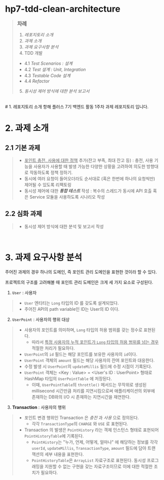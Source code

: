 # hp7-tdd-clean-architecture

> <big>**차례**</big>
> 1. *레포지토리 소개*
> 2. *과제 소개*
> 3. *과제 요구사항 분석*
> 4. TDD 개발
>   - 4.1 *Test Scenarios : 설계* 
>   - 4.2 *Test 설계 : Unit, Integration*
>   - 4.3 *Testable Code 설계*
>   - 4.4 *Refactor*
> 5. *동시성 제어 방식에 대한 분석 보고서*
<br>
# 1. 레포지토리 소개
항해 플러스 7기 백엔드 활동 1주차 과제 레포지토리 입니다.

<br>

# 2. 과제 소개
## 2.1 기본 과제
> - <u>포인트 충전, 사용에 대한 정책</u> 추가(잔고 부족, 최대 잔고 등) : 충전, 사용 기능을 사용자가 사용할 때 발생 가능한 다양한 상황을 고려하여 의도한 방향대로 작동하도록 정책 정하기.
> - 동시에 여러 요청이 들어오더라도 순서대로 (혹은 한번에 하나의 요청씩만) 제어될 수 있도록 리팩토링
> - 동시성 제어에 대한 ***통합 테스트*** 작성 : 복수의 스레드가 동시에 API 호출 혹은 Service 모듈을 사용하도록 시나리오 작성

## 2.2 심화 과제
> - 동시성 제어 방식에 대한 분석 및 보고서 작성
<br>

# 3. 과제 요구사항 분석
주어진 과제의 경우 하나의 도메인, 즉 포인트 관리 도메인을 표현한 것이라 할 수 있다.

프로젝트의 구조를 고려해볼 때 포인트 관리 도메인은 크게 세 가지 요소로 구성된다.
1. `User` : 사용자
> - `User` 엔티티는 `Long` 타입의 ID 를 갖도록 설계되었다.
> - 주어진 API의 path variable인 ID는 User의 ID 이다.
2. `UserPoint` : 사용자의 행위 대상
> - 사용자의 포인트를 의미하며, `Long` 타입의 허용 범위를 갖는 정수로 표현된다.
>   - 따라서 <u>특정 사용자의 누적 포인트가 `Long` 타입의 허용 범위를 넘는 경우</u> 적절한 처리가 필요하다.
> - `UserPoint`의 `id` 필드는 해당 포인트를 보유한 사용자의 `id`이다.
> - `UserPoint` 객체의 `amount` 필드는 해당 사용자의 잔여 포인트와 대응한다.
> - 수정 발생 시 `UserPoint`의 `updateMillis` 필드에 수정 시점이 기록된다.
> - `UserPoint` 객체는 \<Key : Value> = <User's ID : UserPoint> 형태로
>    HashMap 타입의 `UserPointTable` 에 저장된다.
>   - 이때, `UserPointTable`의 `throttle()` 메서드는 무작위로 생성된 millisecond 시간만큼 처리를 지연시킴으로써
>     애플리케이션의 외부에 존재하는 DB와의 I/O 시 존재하는 지연시간을 재연한다. 
>     

3. **Transaction** : 사용자의 행위
> - 포인트 변경 행위인 Transaction 은 *충전* 과 *사용* 으로 정의된다.
>   - 각각 `TransactionType`의 `CHARGE` 와 `USE` 로 표현된다.
> - Transaction 의 발생은 `PointHistory` 라는 객체 인스턴스 형태로 표현되어 `PointHistoryTable`에 기록된다.
>   - `PointHistory`는 "누가, 언제, 어떻게, 얼마나" 에 해당하는 정보를
>      각각 `userId`, `updateMillis`, `TransactionType`, `amount` 필드에 담아 트랜잭션의 세부 내용을 표현한다.
>   - `PointHistoryTable`은 `ArrayList` 자료구조로 표현된다.
>      동시성 프로그래밍을 지원할 수 없는 구현을 갖는 자료구조이므로 이에 대한 적절한 조치가 필요하다.
